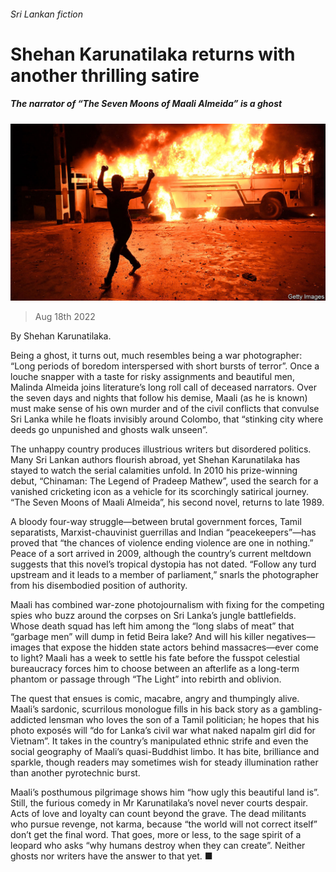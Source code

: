 ###### Sri Lankan fiction

# Shehan Karunatilaka returns with another thrilling satire 

##### The narrator of “The Seven Moons of Maali Almeida” is a ghost 

![image](images/20220820_CUP004.jpg) 

> Aug 18th 2022 

By Shehan Karunatilaka. 

Being a ghost, it turns out, much resembles being a war photographer: “Long periods of boredom interspersed with short bursts of terror”. Once a louche snapper with a taste for risky assignments and beautiful men, Malinda Almeida joins literature’s long roll call of deceased narrators. Over the seven days and nights that follow his demise, Maali (as he is known) must make sense of his own murder and of the civil conflicts that convulse Sri Lanka while he floats invisibly around Colombo, that “stinking city where deeds go unpunished and ghosts walk unseen”. 

The unhappy country produces illustrious writers but disordered politics. Many Sri Lankan authors flourish abroad, yet Shehan Karunatilaka has stayed to watch the serial calamities unfold. In 2010 his prize-winning debut, “Chinaman: The Legend of Pradeep Mathew”, used the search for a vanished cricketing icon as a vehicle for its scorchingly satirical journey. “The Seven Moons of Maali Almeida”, his second novel, returns to late 1989. 

A bloody four-way struggle—between brutal government forces, Tamil separatists, Marxist-chauvinist guerrillas and Indian “peacekeepers”—has proved that “the chances of violence ending violence are one in nothing.” Peace of a sort arrived in 2009, although the country’s current meltdown suggests that this novel’s tropical dystopia has not dated. “Follow any turd upstream and it leads to a member of parliament,” snarls the photographer from his disembodied position of authority.

Maali has combined war-zone photojournalism with fixing for the competing spies who buzz around the corpses on Sri Lanka’s jungle battlefields. Whose death squad has left him among the “long slabs of meat” that “garbage men” will dump in fetid Beira lake? And will his killer negatives—images that expose the hidden state actors behind massacres—ever come to light? Maali has a week to settle his fate before the fusspot celestial bureaucracy forces him to choose between an afterlife as a long-term phantom or passage through “The Light” into rebirth and oblivion. 

The quest that ensues is comic, macabre, angry and thumpingly alive. Maali’s sardonic, scurrilous monologue fills in his back story as a gambling-addicted lensman who loves the son of a Tamil politician; he hopes that his photo exposés will “do for Lanka’s civil war what naked napalm girl did for Vietnam”. It takes in the country’s manipulated ethnic strife and even the social geography of Maali’s quasi-Buddhist limbo. It has bite, brilliance and sparkle, though readers may sometimes wish for steady illumination rather than another pyrotechnic burst.

Maali’s posthumous pilgrimage shows him “how ugly this beautiful land is”. Still, the furious comedy in Mr Karunatilaka’s novel never courts despair. Acts of love and loyalty can count beyond the grave. The dead militants who pursue revenge, not karma, because “the world will not correct itself” don’t get the final word. That goes, more or less, to the sage spirit of a leopard who asks “why humans destroy when they can create”. Neither ghosts nor writers have the answer to that yet. ■

